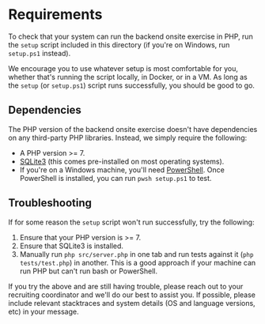 # Requirements

To check that your system can run the backend onsite exercise in PHP, run the `setup` script included in this directory (if you're on Windows, run `setup.ps1` instead).

We encourage you to use whatever setup is most comfortable for you, whether that's running the script locally, in Docker, or in a VM. As long as the `setup` (or `setup.ps1`) script runs successfully, you should be good to go.

## Dependencies

The PHP version of the backend onsite exercise doesn't have dependencies on any third-party PHP libraries. Instead, we simply require the following:

* A PHP version >= 7.
* [SQLite3](https://www.sqlite.org/index.html) (this comes pre-installed on most operating systems).
* If you're on a Windows machine, you'll need [PowerShell](https://docs.microsoft.com/en-us/powershell/). Once PowerShell is installed, you can run `pwsh setup.ps1` to test.

## Troubleshooting

If for some reason the `setup` script won't run successfully, try the following:

1. Ensure that your PHP version is >= 7.
1. Ensure that SQLite3 is installed.
1. Manually run `php src/server.php` in one tab and run tests against it (`php tests/test.php`) in another. This is a good approach if your machine can run PHP but can't run bash or PowerShell.

If you try the above and are still having trouble, please reach out to your recruiting coordinator and we'll do our best to assist you. If possible, please include relevant stacktraces and system details (OS and language versions, etc) in your message.